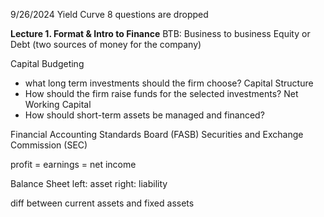 
9/26/2024
Yield Curve
8 questions are dropped

**Lecture 1. Format & Intro to Finance**
BTB: Business to business
Equity or Debt (two sources of money for the company)

Capital Budgeting
- what long term investments should the firm choose?
Capital Structure
- How should the firm raise funds for the selected investments?
Net Working Capital
- How should short-term assets be managed and financed?

Financial Accounting Standards Board (FASB)
Securities and Exchange Commission (SEC)

profit = earnings = net income 

Balance Sheet
left: asset
right: liability

diff between current assets and fixed assets